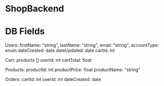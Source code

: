 # ShopBackend

# DB Fields

Users:
firstName: "string",
lastName: "string",
email: "string",
accountType: enum
dateCreated: date
dateUpdated: date
cartId: int

Cart:
products []
userId: int
cartTotal: float

Products:
productId: int
productPrice: float
productName: "string"

Orders:
cartId: int
userId: int
dateCreated: date
